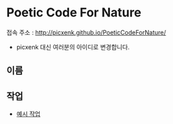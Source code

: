 # Poetic Code For Nature

접속 주소 : <http://picxenk.github.io/PoeticCodeForNature/>
 * picxenk 대신 여러분의 아이디로 변경합니다.


## 이름


## 작업
 * [예시 작업](/PoeticCodeForNature/example/)
